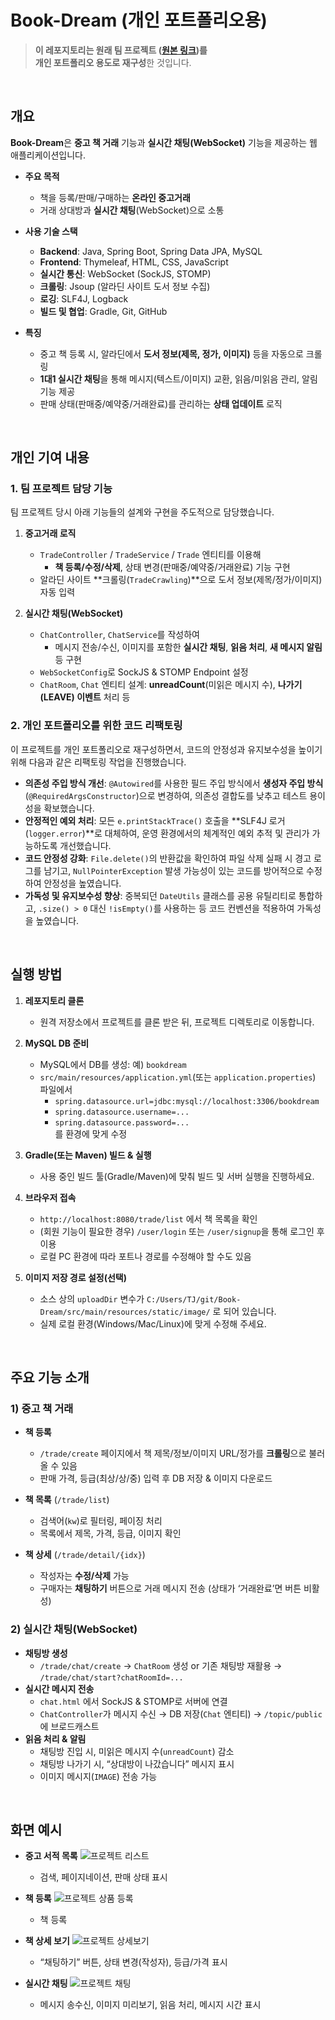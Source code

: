 # Book-Dream (개인 포트폴리오용)

> **이 레포지토리는 원래 팀 프로젝트 ([원본 링크](https://github.com/yoki06161/Book-Dream))를**  
> **개인 포트폴리오 용도로 재구성**한 것입니다.

<br/>

## 개요

**Book-Dream**은 **중고 책 거래** 기능과 **실시간 채팅(WebSocket)** 기능을 제공하는 웹 애플리케이션입니다.

- **주요 목적**  
  - 책을 등록/판매/구매하는 **온라인 중고거래**  
  - 거래 상대방과 **실시간 채팅**(WebSocket)으로 소통

- **사용 기술 스택**  
  - **Backend**: Java, Spring Boot, Spring Data JPA, MySQL  
  - **Frontend**: Thymeleaf, HTML, CSS, JavaScript  
  - **실시간 통신**: WebSocket (SockJS, STOMP)  
  - **크롤링**: Jsoup (알라딘 사이트 도서 정보 수집)
  - **로깅**: SLF4J, Logback
  - **빌드 및 협업**: Gradle, Git, GitHub  

- **특징**  
  - 중고 책 등록 시, 알라딘에서 **도서 정보(제목, 정가, 이미지)** 등을 자동으로 크롤링  
  - **1대1 실시간 채팅**을 통해 메시지(텍스트/이미지) 교환, 읽음/미읽음 관리, 알림 기능 제공  
  - 판매 상태(판매중/예약중/거래완료)를 관리하는 **상태 업데이트** 로직

<br/>

## 개인 기여 내용
### 1. 팀 프로젝트 담당 기능

팀 프로젝트 당시 아래 기능들의 설계와 구현을 주도적으로 담당했습니다.

1. **중고거래 로직**  
   - `TradeController` / `TradeService` / `Trade` 엔티티를 이용해  
     - **책 등록/수정/삭제**, 상태 변경(판매중/예약중/거래완료) 기능 구현  
   - 알라딘 사이트 **크롤링(`TradeCrawling`)**으로 도서 정보(제목/정가/이미지) 자동 입력

2. **실시간 채팅(WebSocket)**  
   - `ChatController`, `ChatService`를 작성하여  
     - 메시지 전송/수신, 이미지를 포함한 **실시간 채팅**, **읽음 처리**, **새 메시지 알림** 등 구현  
   - `WebSocketConfig`로 SockJS & STOMP Endpoint 설정  
   - `ChatRoom`, `Chat` 엔티티 설계: **unreadCount**(미읽은 메시지 수), **나가기(LEAVE) 이벤트** 처리 등

### 2. 개인 포트폴리오를 위한 코드 리팩토링

이 프로젝트를 개인 포트폴리오로 재구성하면서, 코드의 안정성과 유지보수성을 높이기 위해 다음과 같은 리팩토링 작업을 진행했습니다.

-   **의존성 주입 방식 개선**: `@Autowired`를 사용한 필드 주입 방식에서 **생성자 주입 방식**(`@RequiredArgsConstructor`)으로 변경하여, 의존성 결합도를 낮추고 테스트 용이성을 확보했습니다.
-   **안정적인 예외 처리**: 모든 `e.printStackTrace()` 호출을 **SLF4J 로거(`logger.error`)**로 대체하여, 운영 환경에서의 체계적인 예외 추적 및 관리가 가능하도록 개선했습니다.
-   **코드 안정성 강화**: `File.delete()`의 반환값을 확인하여 파일 삭제 실패 시 경고 로그를 남기고, `NullPointerException` 발생 가능성이 있는 코드를 방어적으로 수정하여 안정성을 높였습니다.
-   **가독성 및 유지보수성 향상**: 중복되던 `DateUtils` 클래스를 공용 유틸리티로 통합하고, `.size() > 0` 대신 `!isEmpty()`를 사용하는 등 코드 컨벤션을 적용하여 가독성을 높였습니다.

<br/>

## 실행 방법

1. **레포지토리 클론**  
   - 원격 저장소에서 프로젝트를 클론 받은 뒤, 프로젝트 디렉토리로 이동합니다.

2. **MySQL DB 준비**  
   - MySQL에서 DB를 생성: 예) `bookdream`  
   - `src/main/resources/application.yml`(또는 `application.properties`) 파일에서  
     - `spring.datasource.url=jdbc:mysql://localhost:3306/bookdream`  
     - `spring.datasource.username=...`  
     - `spring.datasource.password=...`  
     를 환경에 맞게 수정

3. **Gradle(또는 Maven) 빌드 & 실행**  
   - 사용 중인 빌드 툴(Gradle/Maven)에 맞춰 빌드 및 서버 실행을 진행하세요.

4. **브라우저 접속**  
   - `http://localhost:8080/trade/list` 에서 책 목록을 확인  
   - (회원 기능이 필요한 경우) `/user/login` 또는 `/user/signup`을 통해 로그인 후 이용  
   - 로컬 PC 환경에 따라 포트나 경로를 수정해야 할 수도 있음

5. **이미지 저장 경로 설정(선택)**  
   - 소스 상의 `uploadDir` 변수가 `C:/Users/TJ/git/Book-Dream/src/main/resources/static/image/` 로 되어 있습니다.  
   - 실제 로컬 환경(Windows/Mac/Linux)에 맞게 수정해 주세요.

<br/>

## 주요 기능 소개

### 1) 중고 책 거래

- **책 등록**  
  - `/trade/create` 페이지에서 책 제목/정보/이미지 URL/정가를 **크롤링**으로 불러올 수 있음  
  - 판매 가격, 등급(최상/상/중) 입력 후 DB 저장 & 이미지 다운로드

- **책 목록** (`/trade/list`)
  - 검색어(`kw`)로 필터링, 페이징 처리  
  - 목록에서 제목, 가격, 등급, 이미지 확인

- **책 상세** (`/trade/detail/{idx}`)
  - 작성자는 **수정/삭제** 가능  
  - 구매자는 **채팅하기** 버튼으로 거래 메시지 전송 (상태가 ‘거래완료’면 버튼 비활성)

### 2) 실시간 채팅(WebSocket)

- **채팅방 생성**
  - `/trade/chat/create` → `ChatRoom` 생성 or 기존 채팅방 재활용 → `/trade/chat/start?chatRoomId=...`
- **실시간 메시지 전송**
  - `chat.html` 에서 SockJS & STOMP로 서버에 연결  
  - `ChatController`가 메시지 수신 → DB 저장(`Chat` 엔티티) → `/topic/public`에 브로드캐스트
- **읽음 처리 & 알림**
  - 채팅방 진입 시, 미읽은 메시지 수(`unreadCount`) 감소  
  - 채팅방 나가기 시, “상대방이 나갔습니다” 메시지 표시  
  - 이미지 메시지(`IMAGE`) 전송 가능

<br/>

## 화면 예시

- **중고 서적 목록**
![프로젝트 리스트](https://github.com/user-attachments/assets/403c36d5-f502-4c1a-b5cb-f47447bafbcf)
  - 검색, 페이지네이션, 판매 상태 표시

- **책 등록**
![프로젝트 상품 등록](https://github.com/user-attachments/assets/46a505f3-b932-4388-91eb-c682622d2021)
  - 책 등록

- **책 상세 보기**
![프로젝트 상세보기](https://github.com/user-attachments/assets/b7c9ebd7-b3f3-4bcc-a58c-9645d7bab1a7)
  - “채팅하기” 버튼, 상태 변경(작성자), 등급/가격 표시  

- **실시간 채팅**
![프로젝트 채팅](https://github.com/user-attachments/assets/17e84c83-84fe-4aca-8d91-18edfdcf6819)
  - 메시지 송수신, 이미지 미리보기, 읽음 처리, 메시지 시간 표시

<br/>
